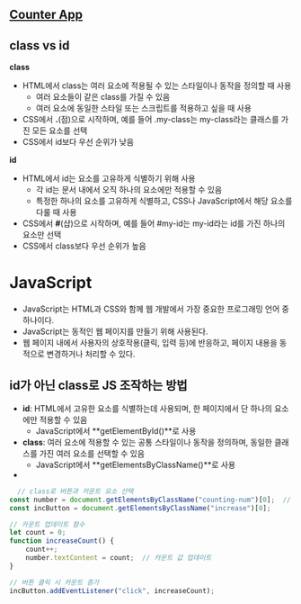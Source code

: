 ## [Counter App](https://visionary-kheer-72c19f.netlify.app)

## class vs id
**class**
* HTML에서 class는 여러 요소에 적용될 수 있는 스타일이나 동작을 정의할 때 사용
  * 여러 요소들이 같은 class를 가질 수 있음
  * 여러 요소에 동일한 스타일 또는 스크립트를 적용하고 싶을 때 사용
* CSS에서 **.**(점)으로 시작하며, 예를 들어 .my-class는 my-class라는 클래스를 가진 모든 요소를 선택
* CSS에서 id보다 우선 순위가 낮음

**id**
* HTML에서 id는 요소를 고유하게 식별하기 위해 사용
  * 각 id는 문서 내에서 오직 하나의 요소에만 적용할 수 있음
  * 특정한 하나의 요소를 고유하게 식별하고, CSS나 JavaScript에서 해당 요소를 다룰 때 사용
* CSS에서 **#**(샵)으로 시작하며, 예를 들어 #my-id는 my-id라는 id를 가진 하나의 요소만 선택
* CSS에서 class보다 우선 순위가 높음

# JavaScript
 - JavaScript는 HTML과 CSS와 함께 웹 개발에서 가장 중요한 프로그래밍 언어 중 하나이다.
 - JavaScript는 동적인 웹 페이지를 만들기 위해 사용된다.
 - 웹 페이지 내에서 사용자의 상호작용(클릭, 입력 등)에 반응하고, 페이지 내용을 동적으로 변경하거나 처리할 수 있다.

## id가 아닌 class로 JS 조작하는 방법
* **id**: HTML에서 고유한 요소를 식별하는데 사용되며, 한 페이지에서 단 하나의 요소에만 적용할 수 있음
  * JavaScript에서 **getElementById()**로 사용
* **class**: 여러 요소에 적용할 수 있는 공통 스타일이나 동작을 정의하며, 동일한 클래스를 가진 여러 요소를 선택할 수 있음
  * JavaScript에서 **getElementsByClassName()**로 사용
* 
```javascript
  // class로 버튼과 카운트 요소 선택
const number = document.getElementsByClassName("counting-num")[0];  // 첫 번째 요소 선택
const incButton = document.getElementsByClassName("increase")[0];

// 카운트 업데이트 함수
let count = 0;
function increaseCount() {
    count++;
    number.textContent = count;  // 카운트 값 업데이트
}

// 버튼 클릭 시 카운트 증가
incButton.addEventListener("click", increaseCount);
```